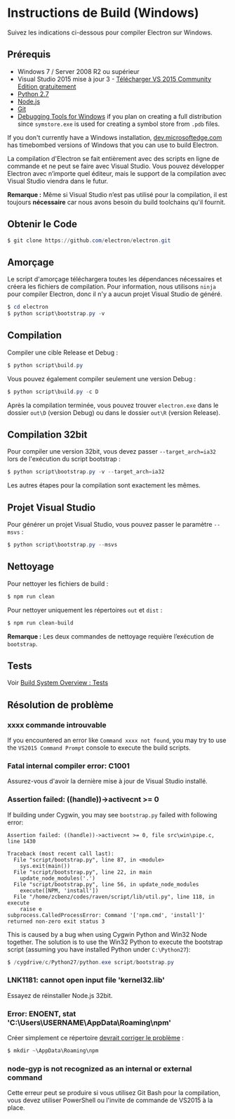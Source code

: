 # Instructions de Build (Windows)

Suivez les indications ci-dessous pour compiler Electron sur Windows.

## Prérequis

* Windows 7 / Server 2008 R2 ou supérieur
* Visual Studio 2015 mise à jour 3 - [Télécharger VS 2015 Community Edition gratuitement](https://www.visualstudio.com/en-us/products/visual-studio-community-vs.aspx)
* [Python 2.7](http://www.python.org/download/releases/2.7/)
* [Node.js](http://nodejs.org/download/)
* [Git](http://git-scm.com)
* [Debugging Tools for Windows](https://msdn.microsoft.com/en-us/library/windows/hardware/ff551063.aspx) if you plan on creating a full distribution since `symstore.exe` is used for creating a symbol store from `.pdb` files.

If you don't currently have a Windows installation, [dev.microsoftedge.com](https://developer.microsoft.com/en-us/microsoft-edge/tools/vms/) has timebombed versions of Windows that you can use to build Electron.

La compilation d'Electron se fait entièrement avec des scripts en ligne de commande et ne peut se faire avec Visual Studio. Vous pouvez développer Electron avec n’importe quel éditeur, mais le support de la compilation avec Visual Studio viendra dans le futur.

**Remarque :** Même si Visual Studio n’est pas utilisé pour la compilation, il est toujours **nécessaire** car nous avons besoin du build toolchains qu'il fournit.

## Obtenir le Code

```powershell
$ git clone https://github.com/electron/electron.git
```

## Amorçage

Le script d'amorçage téléchargera toutes les dépendances nécessaires et créera les fichiers de compilation. Pour information, nous utilisons `ninja` pour compiler Electron, donc il n'y a aucun projet Visual Studio de généré.

```powershell
$ cd electron
$ python script\bootstrap.py -v
```

## Compilation

Compiler une cible Release et Debug :

```powershell
$ python script\build.py
```

Vous pouvez également compiler seulement une version Debug :

```powershell
$ python script\build.py -c D
```

Après la compilation terminée, vous pouvez trouver `electron.exe` dans le dossier `out\D` (version Debug) ou dans le dossier `out\R` (version Release).

## Compilation 32bit

Pour compiler une version 32bit, vous devez passer `--target_arch=ia32` lors de l'exécution du script bootstrap :

```powershell
$ python script\bootstrap.py -v --target_arch=ia32
```

Les autres étapes pour la compilation sont exactement les mêmes.

## Projet Visual Studio

Pour générer un projet Visual Studio, vous pouvez passer le paramètre `--msvs` :

```powershell
$ python script\bootstrap.py --msvs
```

## Nettoyage

Pour nettoyer les fichiers de build :

```powershell
$ npm run clean
```

Pour nettoyer uniquement les répertoires `out` et `dist` :

```bash
$ npm run clean-build
```

**Remarque :** Les deux commandes de nettoyage requière l’exécution de `bootstrap`.

## Tests

Voir [Build System Overview : Tests](build-system-overview.md#tests)

## Résolution de problème

### xxxx commande introuvable

If you encountered an error like `Command xxxx not found`, you may try to use the `VS2015 Command Prompt` console to execute the build scripts.

### Fatal internal compiler error: C1001

Assurez-vous d'avoir la dernière mise à jour de Visual Studio installé.

### Assertion failed: ((handle))->activecnt >= 0

If building under Cygwin, you may see `bootstrap.py` failed with following error:

    Assertion failed: ((handle))->activecnt >= 0, file src\win\pipe.c, line 1430
    
    Traceback (most recent call last):
      File "script/bootstrap.py", line 87, in <module>
        sys.exit(main())
      File "script/bootstrap.py", line 22, in main
        update_node_modules('.')
      File "script/bootstrap.py", line 56, in update_node_modules
        execute([NPM, 'install'])
      File "/home/zcbenz/codes/raven/script/lib/util.py", line 118, in execute
        raise e
    subprocess.CalledProcessError: Command '['npm.cmd', 'install']' returned non-zero exit status 3
    

This is caused by a bug when using Cygwin Python and Win32 Node together. The solution is to use the Win32 Python to execute the bootstrap script (assuming you have installed Python under `C:\Python27`):

```powershell
$ /cygdrive/c/Python27/python.exe script/bootstrap.py
```

### LNK1181: cannot open input file 'kernel32.lib'

Essayez de réinstaller Node.js 32bit.

### Error: ENOENT, stat 'C:\Users\USERNAME\AppData\Roaming\npm'

Créer simplement ce répertoire [devrait corriger le problème](http://stackoverflow.com/a/25095327/102704) :

```powershell
$ mkdir ~\AppData\Roaming\npm
```

### node-gyp is not recognized as an internal or external command

Cette erreur peut se produire si vous utilisez Git Bash pour la compilation, vous devez utiliser PowerShell ou l'invite de commande de VS2015 à la place.